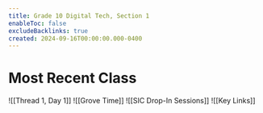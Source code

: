 ```yaml
---
title: Grade 10 Digital Tech, Section 1
enableToc: false
excludeBacklinks: true
created: 2024-09-16T00:00:00.000-0400
---
```

# Most Recent Class
![[Thread 1, Day 1]] 
![[Grove Time]]
![[SIC Drop-In Sessions]]
![[Key Links]]